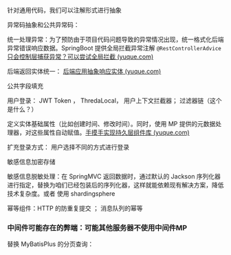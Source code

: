 

针对通用代码，我们可以注解形式进行抽象







异常码抽象和公共异常码：

统一处理异常：为了预防由于项目代码问题导致的异常情况出现，统一格式化后端异常错误响应数据。SpringBoot 提供全局拦截异常注解 `@RestControllerAdvice`    [只会控制层捕获异常？可以尝试全局拦截 (yuque.com)](https://www.yuque.com/magestack/12306/ldzu7zwy3l8vtp06)





后端返回实体统一： [后端应用抽象响应实体 (yuque.com)](https://www.yuque.com/magestack/12306/xdcxfcfn6exgef3z)



公共字段填充



用户登录： JWT Token ， ThredaLocal， 用户上下文拦截器； 过滤器链（这个是什么？）





定义实体基础属性（比如创建时间、修改时间）。同时，使用 MP 提供的元数据处理器，对这些属性自动赋值。[手摸手实现持久层组件库 (yuque.com)](https://www.yuque.com/magestack/12306/pmegrwgpzpd9tg0v#BePLk)





扩充登录方式： 用户选择不同的方式进行登录





敏感信息加密存储



敏感信息脱敏处理：在 SpringMVC 返回数据时，通过默认的 Jackson 序列化器进行指定，替换为咱们已经包装后的序列化器，这样就能依赖现有解决方案，降低技术复杂度。或者 使用 shardingsphere



幂等组件：HTTP 的防重复提交  ；  消息队列的幂等







### 中间件可能存在的弊端：可能其他服务器不使用中间件MP

替换 MyBatisPlus 的分页查询： 




